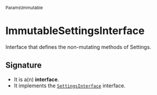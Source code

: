 <small>Params\Immutable</small>

ImmutableSettingsInterface
==========================

Interface that defines the non-mutating methods of Settings.

Signature
---------

- It is a(n) **interface**.
- It implements the [`SettingsInterface`](../../Params/SettingsInterface.md) interface.
